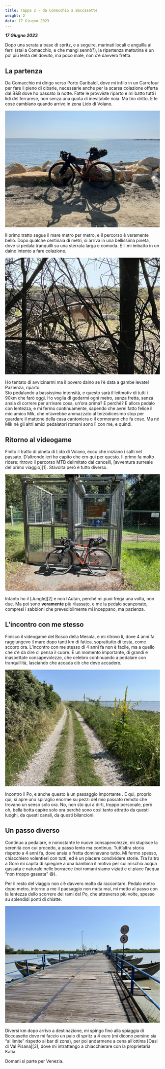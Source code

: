 ```yaml
---
title: Tappa 2 - da Comacchio a Boccasette
weight: 2
data: 17 Giugno 2023
---
```

***17 Giugno 2023***

Dopo una serata a base di spritz, e a seguire, marinati locali e anguilla ai ferri (stai a Comacchio, e che mangi sennò?), la ripartenza mattutina è un po’ più lenta del dovuto, ma poco male, non c’è davvero fretta.
## La partenza
Da Comacchio mi dirigo verso Porto Garibaldi, dove mi infilo in un Carrefour per fare il pieno di cibarie, necessarie anche per la scarsa colazione offerta dal B&B dove ho passato la notte. Fatte le provviste riparto e mi batto tutti i lidi del ferrarese, non senza una quota di inevitabile noia. Ma tiro dritto. E le cose cambiano quando arrivo in zona Lido di Volano.

![alt](img_4333-1024x768.jpg)


Il primo tratto segue il mare metro per metro, e il percorso è veramente bello. Dopo qualche centinaia di metri, si arriva in una bellissima pineta, dove si pedala tranquilli su una sterrata larga e comoda. E li mi imbatto in un daino intento a fare colazione. 

![alt](img_4337-1024x768.jpg)

Ho tentato di avvicinarmi ma il povero daino se l’è data a gambe levate! Pazienza, riparto.  
Sto pedalando a bassissima intensità, e questo sarà il leitmotiv di tutti i 90km che farò oggi. Ho voglia di godermi ogni metro, senza fretta, senza ansia di correre per arrivare cosa, un’ora prima? E perché? E allora pedalo con lentezza, e mi fermo continuamente, sapendo che avrei fatto felice il mio amico Mik, che m’avrebbe ammazzato al terzodicesimo stop per guardare il mattone della casa cantoniera o il cormorano che fa cose. Ma né Mik né gli altri amici pedalatori romani sono lì con me, e quindi. 

## Ritorno al videogame
Finito il tratto di pineta di Lido di Volano, ecco che iniziano i salti nel passato. D’altronde ieri ho capito che ero qui per questo. Il primo fa molto ridere: ritrovo il percorso MTB delimitato dai cancelli, [avventura surreale del primo viaggio][1]. Stavolta però è tutto diverso. 

![alt](img_4340-1024x768.jpg)

Intanto ho il [Jungle][2] e non l’Autan, perché mi puoi fregà una volta, non due. Ma poi sono **veramente** più rilassato, e me la pedalo scanzonato, compresi i sabbioni che prevedibilmente mi inceppano, ma pazienza.

## L'incontro con me stesso
Finisco il videogame del Bosco della Mesola, e mi ritrovo lì, dove 4 anni fa raggiungevo il mare dopo tanti km di fatica, soprattutto di testa, come scopro ora. L’incontro con me stesso di 4 anni fa non è facile, ma a quello che c’è da dire ci pensa il cuore. È un momento importante, di grandi e inaspettate consapevolezze, che celebro continuando a pedalare con tranquillità, lasciando che accada ciò che deve accadere. 

![alt](img_4341-1024x768.jpg)

Incontro il Po, e anche questo è un passaggio importante . E qui, proprio qui, si apre uno spiraglio enorme su pezzi del mio passato remoto che trovano un senso solo ora. No, non sto qui a dirti, troppo personale, però oh, bella botta capire solo ora perché sono così tanto attratto da questi luoghi, da questi canali, da questi bilancioni. 

## Un passo diverso
Continuo a pedalare, e nonostante le nuove consapevolezze, mi stupisce la serenità con cui procedo, a passo lento ma continuo. Tutt’altra storia rispetto a 4 anni fa, dove ansia e fretta dominavano tutto. Mi fermo spesso, chiacchiero volentieri con tutti, ed è un piacere condividere storie. Tra l’altro a Goro mi capita di spiegare a una bambina il motivo per cui mischio acqua gassata e naturale nelle borracce (noi romani siamo viziati e ci piace l’acqua “non troppo gassata” 😄).

Per il resto del viaggio non c’è davvero molto da raccontare. Pedalo metro dopo metro, intorno a me il paesaggio non muta mai, mi metto al passo con la lentezza dello scorrere dei rami del Po, che attraverso più volte, spesso su splendidi ponti di chiatte.


![alt](img_4349-1024x768.jpg)


Diversi km dopo arrivo a destinazione, mi spingo fino alla spiaggia di Boccasette dove mi faccio un paio di spritz a 4 euro (mi dicono persino sia “al limite” rispetto ai bar di zona), per poi andarmene a cena all’ottima [Oasi di Val Pisana][3], dove mi intrattengo a chiacchierare con la proprietaria Katia. 

Domani si parte per Venezia.